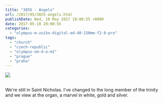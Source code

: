```yaml
---
title: "3855 - Angels"
url: /2017/05/3855-angels.html
publishDate: Wed, 10 May 2017 18:00:55 +0000
date: 2017-05-10 20:00:55
categories: 
  - "olympus-m-zuiko-digital-ed-40-150mm-f2-8-pro"
tags: 
  - "church"
  - "czech-republic"
  - "olympus-om-d-e-m1"
  - "prague"
  - "praha"
---
```

<div class="container">
<div class="center"><a target="_blank" href="https://d25zfm9zpd7gm5.cloudfront.net/1200x1200/2016/20161024_114621_lr.jpg"><img class="webfeedsFeaturedVisual" src="https://d25zfm9zpd7gm5.cloudfront.net/0600x0600/2016/20161024_114621_lr.jpg" /></a></div>
</div>
<br />

We're still in Saint Nicholas. I've changed to the long member of the trinity and we view at the organ, a marvel in white, gold and silver.

